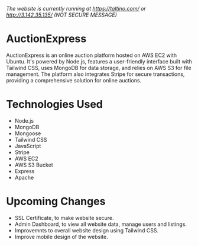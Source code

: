*The website is currently running at https://taltino.com/ or http://3.142.35.135/ (NOT SECURE MESSAGE)*

# AuctionExpress
AuctionExpress is an online auction platform hosted on AWS EC2 with Ubuntu. It's powered by Node.js, features a user-friendly interface built with Tailwind CSS, uses MongoDB for data storage, 
and relies on AWS S3 for file management. The platform also integrates Stripe for secure transactions, providing a comprehensive solution for online auctions.

# Technologies Used
- Node.js
- MongoDB
- Mongoose
- Tailwind CSS
- JavaScript
- Stripe
- AWS EC2
- AWS S3 Bucket
- Express
- Apache

# Upcoming Changes
- SSL Certificate, to make website secure.
- Admin Dashboard, to view all website data, manage users and listings.
- Improvemnts to overall website design using Tailwind CSS.
- Improve mobile design of the website.
